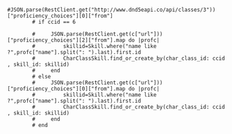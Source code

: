            #JSON.parse(RestClient.get("http://www.dnd5eapi.co/api/classes/3"))["proficiency_choices"][0]["from"]
            # if ccid == 6
                
            #     JSON.parse(RestClient.get(c["url"]))["proficiency_choices"][2]["from"].map do |profc|
            #         skillid=Skill.where("name like ?",profc["name"].split(": ").last).first.id
            #         CharClassSkill.find_or_create_by(char_class_id: ccid , skill_id: skillid)
            #     end
            # else
            #     JSON.parse(RestClient.get(c["url"]))["proficiency_choices"][0]["from"].map do |profc|
            #         skillid=Skill.where("name like ?",profc["name"].split(": ").last).first.id
            #         CharClassSkill.find_or_create_by(char_class_id: ccid , skill_id: skillid)
            #     end
            # end